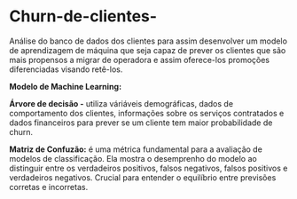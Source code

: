 # Churn-de-clientes-
Análise do banco de dados dos clientes para assim desenvolver um modelo de aprendizagem de máquina que seja capaz de prever os clientes que são mais propensos a migrar de operadora e assim oferece-los promoções diferenciadas visando retê-los.

**Modelo de Machine Learning:**

  **Árvore de decisão -** utiliza váriáveis demográficas, dados de comportamento dos clientes, informações sobre os serviços contratados e dados financeiros para prever se um cliente tem maior probabilidade de churn.

**Matriz de Confuzão:** é uma métrica fundamental para a avaliação de modelos de classificação. Ela mostra o desemprenho do modelo ao distinguir entre os verdadeiros positivos, falsos negativos, falsos positivos e verdadeiros negativos. Crucial para entender o equilíbrio entre previsões corretas e incorretas.
